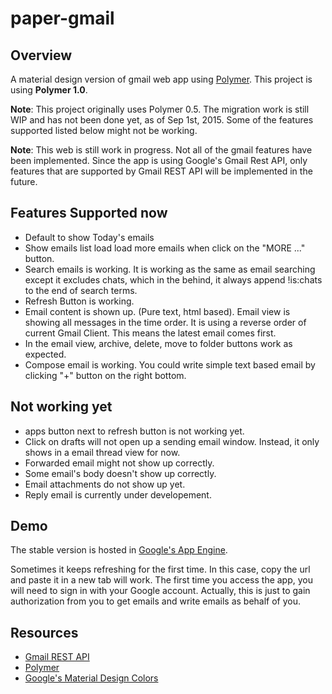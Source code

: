 # paper-gmail

## Overview
A material design version of gmail web app using [Polymer](https://www.polymer-project.org/1.0/). This project is using **Polymer 1.0**.

**Note**: This project originally uses Polymer 0.5. The migration work is still WIP and has not been done yet, as of Sep 1st, 2015. Some of the features supported listed below might not be working. 

**Note**: This web is still work in progress. Not all of the gmail features have been implemented. Since the app is using Google's Gmail Rest API, only features that are supported by Gmail REST API will be implemented in the future. 



## Features Supported now
* Default to show Today's emails
* Show emails list load load more emails when click on the "MORE ..." button.
* Search emails is working. It is working as the same as email searching except it excludes chats, which in the behind, it always append !is:chats to the end of search terms.
* Refresh Button is working.
* Email content is shown up. (Pure text, html based). Email view is showing all messages in the time order. It is using a reverse order of current Gmail Client. This means the latest email comes first.
* In the email view, archive, delete, move to folder buttons work as expected.
* Compose email is working. You could write simple text based email by clicking "+" button on the right bottom.

## Not working yet
* apps button next to refresh button is not working yet.
* Click on drafts will not open up a sending email window. Instead, it only shows in a email thread view for now.
* Forwarded email might not show up correctly.
* Some email's body doesn't show up correctly.
* Email attachments do not show up yet.
* Reply email is currently under developement.

## Demo
The stable version is hosted in [Google's App Engine](https://gmail-polymer.appspot.com/).

Sometimes it keeps refreshing for the first time. In this case, copy the url and paste it in a new tab will work.
The first time you access the app, you will need to sign in with your Google account. Actually, this is just to gain authorization from you to get emails and write emails as behalf of you.


## Resources 
* [Gmail REST API](https://developers.google.com/gmail/api/)
* [Polymer](https://www.polymer-project.org/1.0//)
* [Google's Material Design Colors](http://www.google.com/design/spec/style/color.html)

